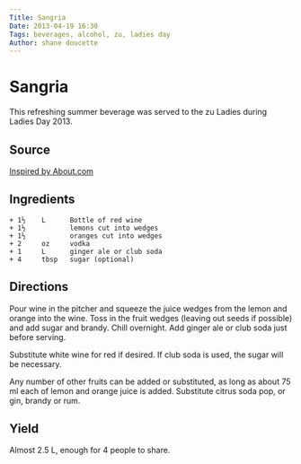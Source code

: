 ```yaml
---
Title: Sangria  
Date: 2013-04-19 16:30  
Tags: beverages, alcohol, zu, ladies day
Author: shane doucette  
---
```


# Sangria
This refreshing summer beverage was served to the zu Ladies during 
Ladies Day 2013.

## Source
[Inspired by About.com](http://wine.about.com/od/redwines/r/basicSangria.htm)

## Ingredients
~~~~
+ 1½    L      Bottle of red wine
+ 1½           lemons cut into wedges
+ 1½           oranges cut into wedges
+ 2     oz     vodka
+ 1     L      ginger ale or club soda
+ 4     tbsp   sugar (optional)
~~~~

## Directions
Pour wine in the pitcher and squeeze the juice wedges from the lemon and 
orange into the wine. Toss in the fruit wedges (leaving out seeds if 
possible) and add sugar and brandy. Chill overnight. Add ginger ale or 
club soda just before serving. 

Substitute white wine for red if desired.  If club soda is used, the sugar
will be necessary.

Any number of other fruits can be added or substituted, as long as about 
75 ml each of lemon and orange juice is added.  Substitute citrus soda 
pop, or gin, brandy or rum. 

## Yield
Almost 2.5 L, enough for 4 people to share.
